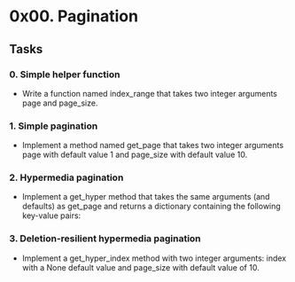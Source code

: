 # 0x00. Pagination

## Tasks
### 0. Simple helper function
- Write a function named index_range that takes two integer arguments page and page_size.

### 1. Simple pagination
- Implement a method named get_page that takes two integer arguments page with default value 1 and page_size with default value 10.

### 2. Hypermedia pagination
- Implement a get_hyper method that takes the same arguments (and defaults) as get_page and returns a dictionary containing the following key-value pairs:

### 3. Deletion-resilient hypermedia pagination
- Implement a get_hyper_index method with two integer arguments: index with a None default value and page_size with default value of 10.
